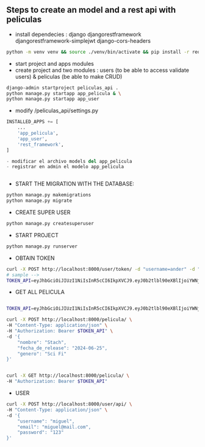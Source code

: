## Steps to create an model and a rest api with peliculas

- install dependecies : django djangorestframework  djangorestframework-simplejwt  django-cors-headers

```bash
python -m venv venv && source ./venv/bin/activate && pip install -r requirements.txt
```
- start project and apps modules
- create project and two modules : users (to be able to access validate users) & peliculas (be able to make CRUD)

```bash
django-admin startproject peliculas_api .
python manage.py startapp app_pelicula & \
python manage.py startapp app_user
```
- modify /peliculas_api/settings.py

```python
INSTALLED_APPS += [
    ...
    'app_pelicula',
    'app_user',
    'rest_framework', 
]

- modificar el archivo models del app_pelicula
- registrar en admin el modelo app_pelicula



```
- START THE MIGRATION WITH THE DATABASE:

```bash
python manage.py makemigrations
python manage.py migrate
```

- CREATE SUPER USER
```bash
python manage.py createsuperuser
```


- START PROJECT 
```bash
python manage.py runserver 
```


- OBTAIN TOKEN 
```bash
curl -X POST http://localhost:8000/user/token/ -d "username=ander" -d "password=123"
# sample -->
TOKEN_API=eyJhbGciOiJIUzI1NiIsInR5cCI6IkpXVCJ9.eyJ0b2tlbl90eXBlIjoiYWNjZXNzIiwiZXhwIjoxNzE5MzQxMTc4LCJpYXQiOjE3MTkzNDA4NzgsImp0aSI6ImE5ODNlZTk0MjU5OTQ5ZWNiYWQ5ZGNkNjgxZGUxNTk1IiwidXNlcl9pZCI6MX0.Qmxwp1TNjwz_WM892z7UN5USvAyvXHgFHHcSOcGIKlI
```

- GET ALL PELICULA
```bash

TOKEN_API=eyJhbGciOiJIUzI1NiIsInR5cCI6IkpXVCJ9.eyJ0b2tlbl90eXBlIjoiYWNjZXNzIiwiZXhwIjoxNzE5MzQxMTc4LCJpYXQiOjE3MTkzNDA4NzgsImp0aSI6ImE5ODNlZTk0MjU5OTQ5ZWNiYWQ5ZGNkNjgxZGUxNTk1IiwidXNlcl9pZCI6MX0.Qmxwp1TNjwz_WM892z7UN5USvAyvXHgFHHcSOcGIKlI

curl -X POST http://localhost:8000/pelicula/ \
-H "Content-Type: application/json" \
-H "Authorization: Bearer $TOKEN_API" \
-d '{
    "nombre": "Stach",
    "fecha_de_release": "2024-06-25",
    "genero": "Sci Fi"
}'


curl -X GET http://localhost:8000/pelicula/ \
-H "Authorization: Bearer $TOKEN_API"


```

- USER

```bash
curl -X POST http://localhost:8000/user/api/ \
-H "Content-Type: application/json" \
-d '{
    "username": "miguel",
    "email": "miguel@mail.com",
    "password": "123"
}'
```








